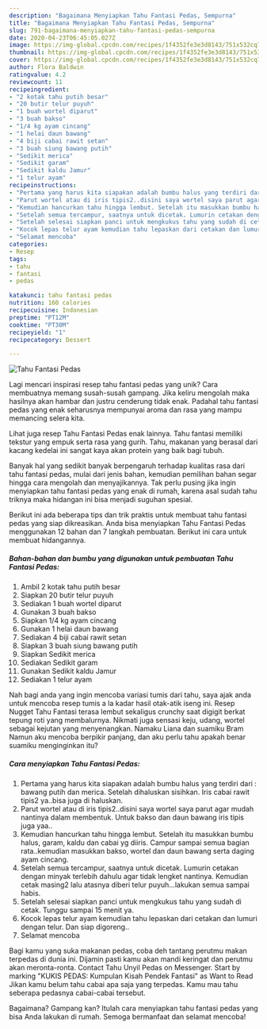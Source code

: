 ```yaml
---
description: "Bagaimana Menyiapkan Tahu Fantasi Pedas, Sempurna"
title: "Bagaimana Menyiapkan Tahu Fantasi Pedas, Sempurna"
slug: 791-bagaimana-menyiapkan-tahu-fantasi-pedas-sempurna
date: 2020-04-23T06:45:05.027Z
image: https://img-global.cpcdn.com/recipes/1f4352fe3e3d8143/751x532cq70/tahu-fantasi-pedas-foto-resep-utama.jpg
thumbnail: https://img-global.cpcdn.com/recipes/1f4352fe3e3d8143/751x532cq70/tahu-fantasi-pedas-foto-resep-utama.jpg
cover: https://img-global.cpcdn.com/recipes/1f4352fe3e3d8143/751x532cq70/tahu-fantasi-pedas-foto-resep-utama.jpg
author: Flora Baldwin
ratingvalue: 4.2
reviewcount: 11
recipeingredient:
- "2 kotak tahu putih besar"
- "20 butir telur puyuh"
- "1 buah wortel diparut"
- "3 buah bakso"
- "1/4 kg ayam cincang"
- "1 helai daun bawang"
- "4 biji cabai rawit setan"
- "3 buah siung bawang putih"
- "Sedikit merica"
- "Sedikit garam"
- "Sedikit kaldu Jamur"
- "1 telur ayam"
recipeinstructions:
- "Pertama yang harus kita siapakan adalah bumbu halus yang terdiri dari : bawang putih dan merica. Setelah dihaluskan sisihkan. Iris cabai rawit tipis2 ya..bisa juga di haluskan."
- "Parut wortel atau di iris tipis2..disini saya wortel saya parut agar mudah nantinya dalam membentuk. Untuk bakso dan daun bawang iris tipis juga yaa.."
- "Kemudian hancurkan tahu hingga lembut. Setelah itu masukkan bumbu halus, garam, kaldu dan cabai yg diiris. Campur sampai semua bagian rata..kemudian masukkan bakso, wortel dan daun bawang serta daging ayam cincang."
- "Setelah semua tercampur, saatnya untuk dicetak. Lumurin cetakan dengan minyak terlebih dahulu agar tidak lengket nantinya. Kemudian cetak masing2 lalu atasnya diberi telur puyuh...lakukan semua sampai habis."
- "Setelah selesai siapkan panci untuk mengkukus tahu yang sudah di cetak. Tunggu sampai 15 menit ya."
- "Kocok lepas telur ayam kemudian tahu lepaskan dari cetakan dan lumuri dengan telur. Dan siap digoreng.."
- "Selamat mencoba"
categories:
- Resep
tags:
- tahu
- fantasi
- pedas

katakunci: tahu fantasi pedas 
nutrition: 160 calories
recipecuisine: Indonesian
preptime: "PT12M"
cooktime: "PT30M"
recipeyield: "1"
recipecategory: Dessert

---
```



![Tahu Fantasi Pedas](https://img-global.cpcdn.com/recipes/1f4352fe3e3d8143/751x532cq70/tahu-fantasi-pedas-foto-resep-utama.jpg)

Lagi mencari inspirasi resep tahu fantasi pedas yang unik? Cara membuatnya memang susah-susah gampang. Jika keliru mengolah maka hasilnya akan hambar dan justru cenderung tidak enak. Padahal tahu fantasi pedas yang enak seharusnya mempunyai aroma dan rasa yang mampu memancing selera kita.

Lihat juga resep Tahu Fantasi Pedas enak lainnya. Tahu fantasi memiliki tekstur yang empuk serta rasa yang gurih. Tahu, makanan yang berasal dari kacang kedelai ini sangat kaya akan protein yang baik bagi tubuh.

Banyak hal yang sedikit banyak berpengaruh terhadap kualitas rasa dari tahu fantasi pedas, mulai dari jenis bahan, kemudian pemilihan bahan segar hingga cara mengolah dan menyajikannya. Tak perlu pusing jika ingin menyiapkan tahu fantasi pedas yang enak di rumah, karena asal sudah tahu triknya maka hidangan ini bisa menjadi suguhan spesial.


Berikut ini ada beberapa tips dan trik praktis untuk membuat tahu fantasi pedas yang siap dikreasikan. Anda bisa menyiapkan Tahu Fantasi Pedas menggunakan 12 bahan dan 7 langkah pembuatan. Berikut ini cara untuk membuat hidangannya.

<!--inarticleads1-->

##### Bahan-bahan dan bumbu yang digunakan untuk pembuatan Tahu Fantasi Pedas:

1. Ambil 2 kotak tahu putih besar
1. Siapkan 20 butir telur puyuh
1. Sediakan 1 buah wortel diparut
1. Gunakan 3 buah bakso
1. Siapkan 1/4 kg ayam cincang
1. Gunakan 1 helai daun bawang
1. Sediakan 4 biji cabai rawit setan
1. Siapkan 3 buah siung bawang putih
1. Siapkan Sedikit merica
1. Sediakan Sedikit garam
1. Gunakan Sedikit kaldu Jamur
1. Sediakan 1 telur ayam


Nah bagi anda yang ingin mencoba variasi tumis dari tahu, saya ajak anda untuk mencoba resep tumis a la kadar hasil otak-atik iseng ini. Resep Nugget Tahu Fantasi terasa lembut sekaligus crunchy saat digigit berkat tepung roti yang membalurnya. Nikmati juga sensasi keju, udang, wortel sebagai kejutan yang menyenangkan. Namaku Liana dan suamiku Bram Namun aku mencoba berpikir panjang, dan aku perlu tahu apakah benar suamiku menginginkan itu? 

<!--inarticleads2-->

##### Cara menyiapkan Tahu Fantasi Pedas:

1. Pertama yang harus kita siapakan adalah bumbu halus yang terdiri dari : bawang putih dan merica. Setelah dihaluskan sisihkan. Iris cabai rawit tipis2 ya..bisa juga di haluskan.
1. Parut wortel atau di iris tipis2..disini saya wortel saya parut agar mudah nantinya dalam membentuk. Untuk bakso dan daun bawang iris tipis juga yaa..
1. Kemudian hancurkan tahu hingga lembut. Setelah itu masukkan bumbu halus, garam, kaldu dan cabai yg diiris. Campur sampai semua bagian rata..kemudian masukkan bakso, wortel dan daun bawang serta daging ayam cincang.
1. Setelah semua tercampur, saatnya untuk dicetak. Lumurin cetakan dengan minyak terlebih dahulu agar tidak lengket nantinya. Kemudian cetak masing2 lalu atasnya diberi telur puyuh...lakukan semua sampai habis.
1. Setelah selesai siapkan panci untuk mengkukus tahu yang sudah di cetak. Tunggu sampai 15 menit ya.
1. Kocok lepas telur ayam kemudian tahu lepaskan dari cetakan dan lumuri dengan telur. Dan siap digoreng..
1. Selamat mencoba


Bagi kamu yang suka makanan pedas, coba deh tantang perutmu makan terpedas di dunia ini. Dijamin pasti kamu akan mandi keringat dan perutmu akan meronta-ronta. Contact Tahu Unyil Pedas on Messenger. Start by marking &#34;KUKIS PEDAS: Kumpulan Kisah Pendek Fantasi&#34; as Want to Read Jikan kamu belum tahu cabai apa saja yang terpedas. Kamu mau tahu seberapa pedasnya cabai-cabai tersebut. 

Bagaimana? Gampang kan? Itulah cara menyiapkan tahu fantasi pedas yang bisa Anda lakukan di rumah. Semoga bermanfaat dan selamat mencoba!
